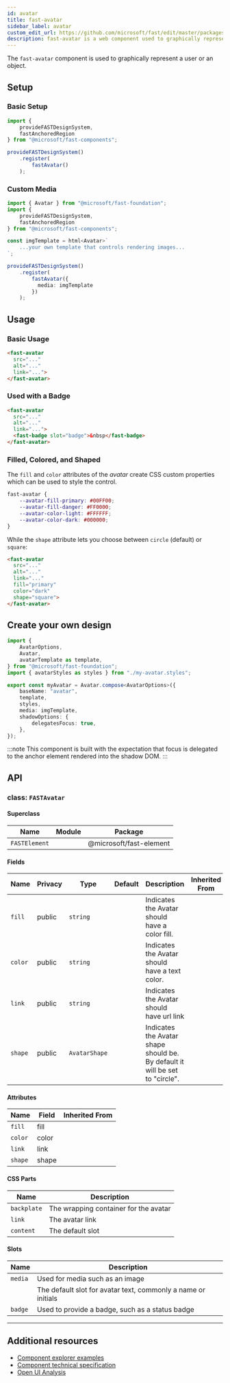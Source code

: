 ```yaml
---
id: avatar
title: fast-avatar
sidebar_label: avatar
custom_edit_url: https://github.com/microsoft/fast/edit/master/packages/web-components/fast-foundation/src/avatar/README.md
description: fast-avatar is a web component used to graphically represent a user or an object.
---
```


The `fast-avatar` component is used to graphically represent a user or an object.

## Setup

### Basic Setup

```ts
import {
    provideFASTDesignSystem,
    fastAnchoredRegion
} from "@microsoft/fast-components";

provideFASTDesignSystem()
    .register(
        fastAvatar()
    );
```

### Custom Media

```ts
import { Avatar } from "@microsoft/fast-foundation";
import {
    provideFASTDesignSystem,
    fastAnchoredRegion
} from "@microsoft/fast-components";

const imgTemplate = html<Avatar>`
    ...your own template that controls rendering images...
`;

provideFASTDesignSystem()
    .register(
        fastAvatar({
          media: imgTemplate
        })
    );
```

## Usage

### Basic Usage

```html
<fast-avatar 
  src="..."
  alt="..."
  link="...">
</fast-avatar>
```

### Used with a Badge

```html
<fast-avatar
  src="..." 
  alt="..."
  link="...">
  <fast-badge slot="badge">&nbsp</fast-badge>
</fast-avatar>
```

### Filled, Colored, and Shaped

The `fill` and `color` attributes of the *avatar* create CSS custom properties which can be used to style the control.

```css
fast-avatar {
    --avatar-fill-primary: #00FF00;
    --avatar-fill-danger: #FF0000;
    --avatar-color-light: #FFFFFF;
    --avatar-color-dark: #000000;
}
```

While the `shape` attribute lets you choose between `circle` (default) or `square`:

```html
<fast-avatar 
  src="..."
  alt="..."
  link="..."
  fill="primary"
  color="dark"
  shape="square">
</fast-avatar>
```

## Create your own design

```ts
import {
    AvatarOptions,
    Avatar,
    avatarTemplate as template,
} from "@microsoft/fast-foundation";
import { avatarStyles as styles } from "./my-avatar.styles";

export const myAvatar = Avatar.compose<AvatarOptions>({
    baseName: "avatar",
    template,
    styles,
    media: imgTemplate,
    shadowOptions: {
        delegatesFocus: true,
    },
});
```

:::note
This component is built with the expectation that focus is delegated to the anchor element rendered into the shadow DOM.
:::

## API



### class: `FASTAvatar`

#### Superclass

| Name          | Module | Package                 |
| ------------- | ------ | ----------------------- |
| `FASTElement` |        | @microsoft/fast-element |

#### Fields

| Name    | Privacy | Type          | Default | Description                                                                  | Inherited From |
| ------- | ------- | ------------- | ------- | ---------------------------------------------------------------------------- | -------------- |
| `fill`  | public  | `string`      |         | Indicates the Avatar should have a color fill.                               |                |
| `color` | public  | `string`      |         | Indicates the Avatar should have a text color.                               |                |
| `link`  | public  | `string`      |         | Indicates the Avatar should have url link                                    |                |
| `shape` | public  | `AvatarShape` |         | Indicates the Avatar shape should be. By default it will be set to "circle". |                |

#### Attributes

| Name    | Field | Inherited From |
| ------- | ----- | -------------- |
| `fill`  | fill  |                |
| `color` | color |                |
| `link`  | link  |                |
| `shape` | shape |                |

#### CSS Parts

| Name        | Description                           |
| ----------- | ------------------------------------- |
| `backplate` | The wrapping container for the avatar |
| `link`      | The avatar link                       |
| `content`   | The default slot                      |

#### Slots

| Name    | Description                                                   |
| ------- | ------------------------------------------------------------- |
| `media` | Used for media such as an image                               |
|         | The default slot for avatar text, commonly a name or initials |
| `badge` | Used to provide a badge, such as a status badge               |

<hr/>


## Additional resources

* [Component explorer examples](https://explore.fast.design/components/fast-avatar)
* [Component technical specification](https://github.com/microsoft/fast/blob/master/packages/web-components/fast-foundation/src/avatar/avatar.spec.md)
* [Open UI Analysis](https://open-ui.org/components/avatar.research)